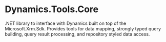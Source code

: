# Dynamics.Tools.Core
.NET library to interface with Dynamics built on top of the Microsoft.Xrm.Sdk.  Provides tools for data mapping, strongly typed query building, query result processing, and repository styled data access.
